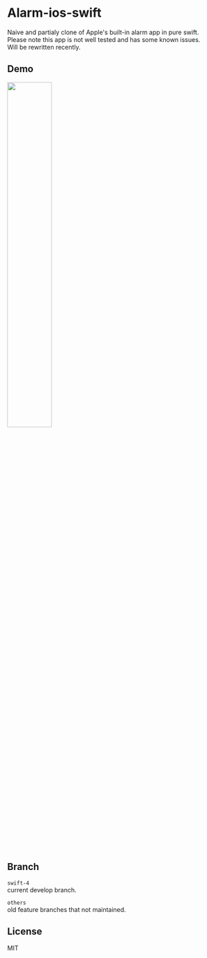 # Alarm-ios-swift     

Naive and partialy clone of Apple's built-in alarm app in pure swift.    
Please note this app is not well tested and has some known issues.    
Will be rewritten recently.    

## Demo     
<img src="https://user-images.githubusercontent.com/3120754/35099515-9c910b2c-fc9b-11e7-8b07-fb8437a1368a.gif" width="45%" height="45%"> 

## Branch     
`swift-4`      
current develop branch.

`others`         
old feature branches that not maintained.


## License      
MIT

